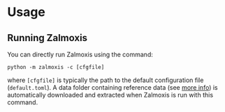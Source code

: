 # Usage

## Running Zalmoxis

You can directly run Zalmoxis using the command:

```console
python -m zalmoxis -c [cfgfile]
```

where `[cfgfile]` is typically the path to the default configuration file (`default.toml`).
A data folder containing reference data (see [more info](https://zalmoxis.readthedocs.io/en/latest/data/)) is automatically downloaded and extracted when Zalmoxis is run with this command.